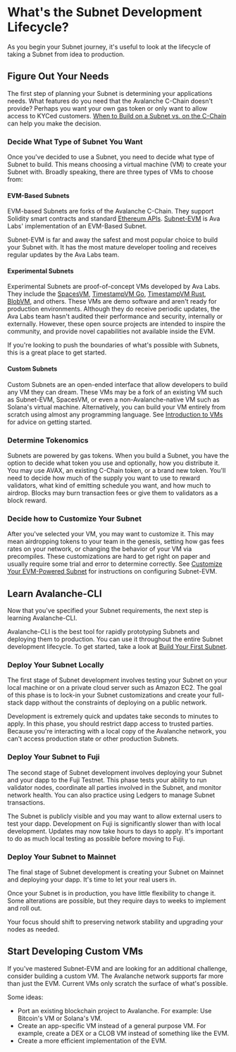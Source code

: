 # What's the Subnet Development Lifecycle?

As you begin your Subnet journey, it's useful to look at the lifecycle of taking a Subnet from idea
to production.

## Figure Out Your Needs

The first step of planning your Subnet is determining your applications needs. What features do you
need that the Avalanche C-Chain doesn't provide? Perhaps you want your own gas token or only want
to allow access to KYCed customers. [When to Build on a Subnet vs. on the C-Chain](./when-to-use-subnet-vs-c-chain.md)
can help you make the decision.

### Decide What Type of Subnet You Want

Once you've decided to use a Subnet, you need to decide what type of Subnet to build. This means
choosing a virtual machine (VM) to create your Subnet with. Broadly speaking, there are three types
of VMs to choose from:

#### EVM-Based Subnets

EVM-based Subnets are forks of the Avalanche C-Chain. They support Solidity
smart contracts and standard [Ethereum
APIs](/apis/avalanchego/apis/c-chain#ethereum-apis).
[Subnet-EVM](https://github.com/ava-labs/subnet-evm) is Ava Labs' implementation
of an EVM-Based Subnet.

Subnet-EVM is far and away the safest and most popular choice to build your Subnet with. It has the
most mature developer tooling and receives regular updates by the Ava Labs team.

#### Experimental Subnets

Experimental Subnets are proof-of-concept VMs developed by Ava Labs. They include the
[SpacesVM](spaces), [TimestampVM Go](create-a-vm-timestampvm), [TimestampVM
Rust](create-a-simple-rust-vm), [BlobVM](create-a-vm-blobvm), and others. These VMs are demo software
and aren't ready for production environments. Although they do receive periodic updates, the Ava
Labs team hasn't audited their performance and security, internally or externally. However, these
open source projects are intended to inspire the community, and provide novel capabilities not
available inside the EVM.

If you're looking to push the boundaries of what's possible with Subnets, this is a great place to
get started.

#### Custom Subnets

Custom Subnets are an open-ended interface that allow developers to build any VM they can dream.
These VMs may be a fork of an existing VM such as Subnet-EVM, SpacesVM, or even a
non-Avalanche-native VM such as Solana's virtual machine. Alternatively, you can build your VM
entirely from scratch using almost any programming language. See [Introduction to
VMs](introduction-to-vm) for advice on getting started.

### Determine Tokenomics

Subnets are powered by gas tokens. When you build a Subnet, you have the option to decide what token
you use and optionally, how you distribute it. You may use AVAX, an existing C-Chain token, or a
brand new token. You'll need to decide how much of the supply you want to use to reward validators,
what kind of emitting schedule you want, and how much to airdrop. Blocks may burn transaction fees
or give them to validators as a block reward.

### Decide how to Customize Your Subnet

After you've selected your VM, you may want to customize it. This may mean airdropping tokens to
your team in the genesis, setting how gas fees rates on your network, or changing the
behavior of your VM via precompiles. These customizations are hard to get right on paper and usually
require some trial and error to determine correctly. See [Customize Your EVM-Powered
Subnet](customize-a-subnet) for instructions on configuring Subnet-EVM.

## Learn Avalanche-CLI

Now that you've specified your Subnet requirements, the next step is learning Avalanche-CLI.

Avalanche-CLI is the best tool for rapidly prototyping Subnets and deploying them to production. You
can use it throughout the entire Subnet development lifecycle. To get started, take a look at [Build
Your First Subnet](build-first-subnet).

### Deploy Your Subnet Locally

The first stage of Subnet development involves testing your Subnet on your local machine or on a
private cloud server such as Amazon EC2. The goal of this phase is to lock-in your Subnet
customizations and create your full-stack dapp without the constraints of deploying on a public
network.

Development is extremely quick and updates take seconds to minutes to apply. In this phase,
you should restrict dapp access to trusted parties. Because you're interacting with a local copy of
the Avalanche network, you can't access production state or other production Subnets.

### Deploy Your Subnet to Fuji

The second stage of Subnet development involves deploying your Subnet and your dapp to the Fuji
Testnet. This phase tests your ability to run validator nodes, coordinate all parties involved in
the Subnet, and monitor network health. You can also practice using Ledgers to manage Subnet
transactions.

The Subnet is publicly visible and you may want to allow external users to test your
dapp. Development on Fuji is significantly slower than with local development. Updates may now take
hours to days to apply. It's important to do as much local testing as possible before moving to
Fuji.

### Deploy Your Subnet to Mainnet

The final stage of Subnet development is creating your Subnet on Mainnet and deploying your dapp.
It's time to let your real users in.

Once your Subnet is in production, you have little flexibility
to change it. Some alterations are possible, but they require days to weeks to implement and roll
out.

Your focus should shift to preserving network stability and upgrading your nodes as needed.

## Start Developing Custom VMs

If you've mastered Subnet-EVM and are looking for an additional challenge, consider building a
custom VM. The Avalanche network supports far more than just the EVM. Current VMs only scratch the
surface of what's possible.

Some ideas:

- Port an existing blockchain project to Avalanche. For example: Use Bitcoin's VM or Solana's VM.
- Create an app-specific VM instead of a general purpose VM. For example, create a DEX
  or a CLOB VM instead of something like the EVM.
- Create a more efficient implementation of the EVM.
